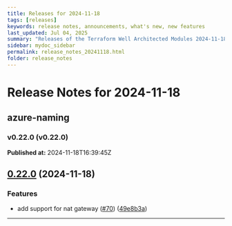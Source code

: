 ```yaml
---
title: Releases for 2024-11-18
tags: [releases]
keywords: release notes, announcements, what's new, new features
last_updated: Jul 04, 2025
summary: "Releases of the Terraform Well Architected Modules 2024-11-18"
sidebar: mydoc_sidebar
permalink: release_notes_20241118.html
folder: release_notes
---
```


# Release Notes for 2024-11-18

## azure-naming
### v0.22.0 (v0.22.0)
**Published at:** 2024-11-18T16:39:45Z

## [0.22.0](https://github.com/CloudNationHQ/terraform-azure-naming/compare/v0.21.0...v0.22.0) (2024-11-18)


### Features

* add support for nat gateway ([#70](https://github.com/CloudNationHQ/terraform-azure-naming/issues/70)) ([49e8b3a](https://github.com/CloudNationHQ/terraform-azure-naming/commit/49e8b3a1522eff27a7f311cbdd3cdc2d136d3d83))

---

